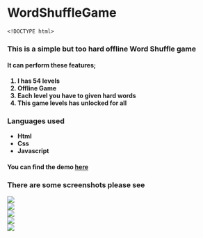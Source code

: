 # WordShuffleGame
    <!DOCTYPE html>
<html>
<head>
    <meta charset="UTF-8">
</head>
<body>
    <h3>This is a simple but too hard offline Word Shuffle game</h3>
    <h4>It can perform these features;</h4>
    <b>
    <ol>
    <li>I has 54 levels</li>
    <li>Offline Game</li>
    <li>Each level you have to given hard words</li>
    <li>This game levels has unlocked for all</li>
    </ol>
   <h3> Languages used </h3>
   <ul>
   <li>Html</li>
   <li>Css</li>
   <li>Javascript</li>
   </ul>
   <h4>You can find the demo <a href="https://wordshuffle.netlify.app">here</a></h4>
   <h3>There are some screenshots please see</h3>
   <img src="screenshots/1.png"></img>
   <br>
   <img src="screenshots/2.png"></img>
   <br>
   <img src="screenshots/3.png"></img>
   <br>
   <img src="screenshots/4.png"></img>
   <br>
   <img src="screenshots/5.png"></img>
</body>
</html>
